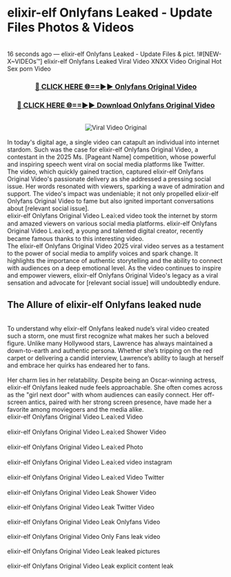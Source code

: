 # elixir-elf Onlyfans Leaked - Update Files Photos & Videos 
<br>
16 seconds ago — elixir-elf Onlyfans Leaked - Update Files & pict. !#[NEW-X~VIDEOs™] elixir-elf Onlyfans Leaked Viral Video XNXX Video Original Hot Sex porn Video
<br>
<div align="center">
<h3><a href="http://freeplayer.one?title=elixir-elf&ref=25OR" rel="nofollow">🔴 CLICK HERE 🌐==►► Onlyfans Original Video</a></h3>
<h3><a href="http://freeplayer.one?title=elixir-elf&ref=25OR" rel="nofollow">🔴 CLICK HERE 🌐==►► Download Onlyfans Original Video</a></h3>
<br>
<a href="http://freeplayer.one?title=elixir-elf&ref=25OR" rel="nofollow" data-target="animated-image.originalLink"><img src="https://i.ibb.co.com/xMMVF88/686577567.gif" alt="Viral Video Original" style="max-width: 100%; display: inline-block;" data-target="animated-image.originalImage"></a>
</div>
<br>
In today's digital age, a single video can catapult an individual into internet stardom. Such was the case for elixir-elf Onlyfans Original Video, a contestant in the 2025 Ms. [Pageant Name] competition, whose powerful and inspiring speech went viral on social media platforms like Twitter.
<br>
The video, which quickly gained traction, captured elixir-elf Onlyfans Original Video's passionate delivery as she addressed a pressing social issue. Her words resonated with viewers, sparking a wave of admiration and support. The video's impact was undeniable; it not only propelled elixir-elf Onlyfans Original Video to fame but also ignited important conversations about [relevant social issue].
<br>
elixir-elf Onlyfans Original Video L.ea𝚔ed video took the internet by storm and amazed viewers on various social media platforms. elixir-elf Onlyfans Original Video L.ea𝚔ed, a young and talented digital creator, recently became famous thanks to this interesting video.
<br>
The elixir-elf Onlyfans Original Video 2025 viral video serves as a testament to the power of social media to amplify voices and spark change. It highlights the importance of authentic storytelling and the ability to connect with audiences on a deep emotional level. As the video continues to inspire and empower viewers, elixir-elf Onlyfans Original Video's legacy as a viral sensation and advocate for [relevant social issue] will undoubtedly endure.
<br>
<h2>The Allure of elixir-elf Onlyfans leaked nude</h2>
<br>
To understand why elixir-elf Onlyfans leaked nude’s viral video created such a storm, one must first recognize what makes her such a beloved figure. Unlike many Hollywood stars, Lawrence has always maintained a down-to-earth and authentic persona. Whether she’s tripping on the red carpet or delivering a candid interview, Lawrence’s ability to laugh at herself and embrace her quirks has endeared her to fans.
<br><br>
Her charm lies in her relatability. Despite being an Oscar-winning actress, elixir-elf Onlyfans leaked nude feels approachable. She often comes across as the "girl next door" with whom audiences can easily connect. Her off-screen antics, paired with her strong screen presence, have made her a favorite among moviegoers and the media alike.
<br>
elixir-elf Onlyfans Original Video L.ea𝚔ed Video
<br><br>
elixir-elf Onlyfans Original Video L.ea𝚔ed Shower Video
<br><br>
elixir-elf Onlyfans Original Video L.ea𝚔ed Photo
<br><br>
elixir-elf Onlyfans Original Video L.ea𝚔ed video instagram
<br><br>
elixir-elf Onlyfans Original Video L.ea𝚔ed Video Twitter
<br><br>
elixir-elf Onlyfans Original Video Leak Shower Video
<br><br>
elixir-elf Onlyfans Original Video Leak Twitter Video
<br><br>
elixir-elf Onlyfans Original Video Leak Onlyfans Video
<br><br>
elixir-elf Onlyfans Original Video Only Fans leak video
<br><br>
elixir-elf Onlyfans Original Video Leak leaked pictures
<br><br>
elixir-elf Onlyfans Original Video Leak explicit content leak